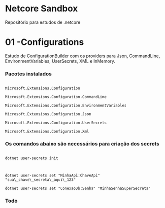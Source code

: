 

# Netcore Sandbox



Repositório para estudos de .netcore



# 01 -Configurations



Estudo de ConfigurationBuilder com os providers para Json, CommandLine, EnvironmentVariables, UserSecrets, XML e InMemory.



### Pacotes instalados



````

Microsoft.Extensions.Configuration

Microsoft.Extensions.Configuration.CommandLine

Microsoft.Extensions.Configuration.EnvironmentVariables 

Microsoft.Extensions.Configuration.Json

Microsoft.Extensions.Configuration.UserSecrets

Microsoft.Extensions.Configuration.Xml

````



### Os comandos abaixo são necessários para criação dos secrets



````

dotnet user-secrets init



dotnet user-secrets set "MinhaApi:ChaveApi" "sua\_chave\_secreta\_aqui\_123"

dotnet user-secrets set "ConexaoDb:Senha" "MinhaSenhaSuperSecreta"

````



### Todo





